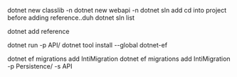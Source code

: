 dotnet new classlib -n 
dotnet new webapi -n
dotnet sln add 
cd into project before adding reference..duh
dotnet sln list

dotnet add reference

dotnet run -p API/
dotnet tool install --global dotnet-ef

dotnet ef migrations add IntiMigration
dotnet ef migrations add IntiMigration -p Persistence/ -s API